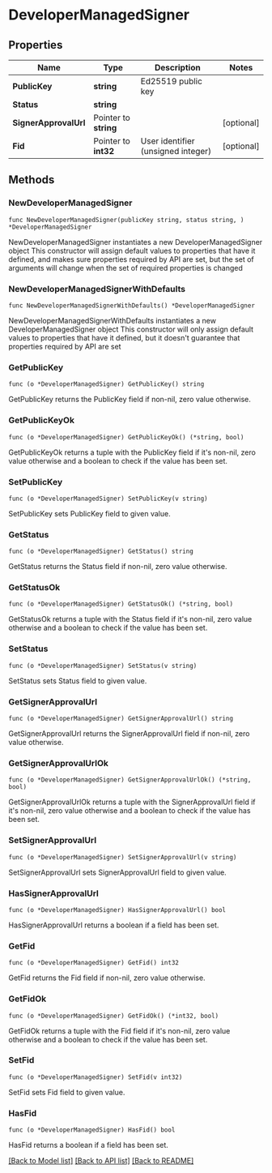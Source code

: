 # DeveloperManagedSigner

## Properties

Name | Type | Description | Notes
------------ | ------------- | ------------- | -------------
**PublicKey** | **string** | Ed25519 public key | 
**Status** | **string** |  | 
**SignerApprovalUrl** | Pointer to **string** |  | [optional] 
**Fid** | Pointer to **int32** | User identifier (unsigned integer) | [optional] 

## Methods

### NewDeveloperManagedSigner

`func NewDeveloperManagedSigner(publicKey string, status string, ) *DeveloperManagedSigner`

NewDeveloperManagedSigner instantiates a new DeveloperManagedSigner object
This constructor will assign default values to properties that have it defined,
and makes sure properties required by API are set, but the set of arguments
will change when the set of required properties is changed

### NewDeveloperManagedSignerWithDefaults

`func NewDeveloperManagedSignerWithDefaults() *DeveloperManagedSigner`

NewDeveloperManagedSignerWithDefaults instantiates a new DeveloperManagedSigner object
This constructor will only assign default values to properties that have it defined,
but it doesn't guarantee that properties required by API are set

### GetPublicKey

`func (o *DeveloperManagedSigner) GetPublicKey() string`

GetPublicKey returns the PublicKey field if non-nil, zero value otherwise.

### GetPublicKeyOk

`func (o *DeveloperManagedSigner) GetPublicKeyOk() (*string, bool)`

GetPublicKeyOk returns a tuple with the PublicKey field if it's non-nil, zero value otherwise
and a boolean to check if the value has been set.

### SetPublicKey

`func (o *DeveloperManagedSigner) SetPublicKey(v string)`

SetPublicKey sets PublicKey field to given value.


### GetStatus

`func (o *DeveloperManagedSigner) GetStatus() string`

GetStatus returns the Status field if non-nil, zero value otherwise.

### GetStatusOk

`func (o *DeveloperManagedSigner) GetStatusOk() (*string, bool)`

GetStatusOk returns a tuple with the Status field if it's non-nil, zero value otherwise
and a boolean to check if the value has been set.

### SetStatus

`func (o *DeveloperManagedSigner) SetStatus(v string)`

SetStatus sets Status field to given value.


### GetSignerApprovalUrl

`func (o *DeveloperManagedSigner) GetSignerApprovalUrl() string`

GetSignerApprovalUrl returns the SignerApprovalUrl field if non-nil, zero value otherwise.

### GetSignerApprovalUrlOk

`func (o *DeveloperManagedSigner) GetSignerApprovalUrlOk() (*string, bool)`

GetSignerApprovalUrlOk returns a tuple with the SignerApprovalUrl field if it's non-nil, zero value otherwise
and a boolean to check if the value has been set.

### SetSignerApprovalUrl

`func (o *DeveloperManagedSigner) SetSignerApprovalUrl(v string)`

SetSignerApprovalUrl sets SignerApprovalUrl field to given value.

### HasSignerApprovalUrl

`func (o *DeveloperManagedSigner) HasSignerApprovalUrl() bool`

HasSignerApprovalUrl returns a boolean if a field has been set.

### GetFid

`func (o *DeveloperManagedSigner) GetFid() int32`

GetFid returns the Fid field if non-nil, zero value otherwise.

### GetFidOk

`func (o *DeveloperManagedSigner) GetFidOk() (*int32, bool)`

GetFidOk returns a tuple with the Fid field if it's non-nil, zero value otherwise
and a boolean to check if the value has been set.

### SetFid

`func (o *DeveloperManagedSigner) SetFid(v int32)`

SetFid sets Fid field to given value.

### HasFid

`func (o *DeveloperManagedSigner) HasFid() bool`

HasFid returns a boolean if a field has been set.


[[Back to Model list]](../README.md#documentation-for-models) [[Back to API list]](../README.md#documentation-for-api-endpoints) [[Back to README]](../README.md)


